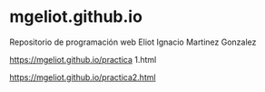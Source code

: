 # mgeliot.github.io
Repositorio de programación web Eliot Ignacio Martinez Gonzalez


https://mgeliot.github.io/practica 1.html

https://mgeliot.github.io/practica2.html


